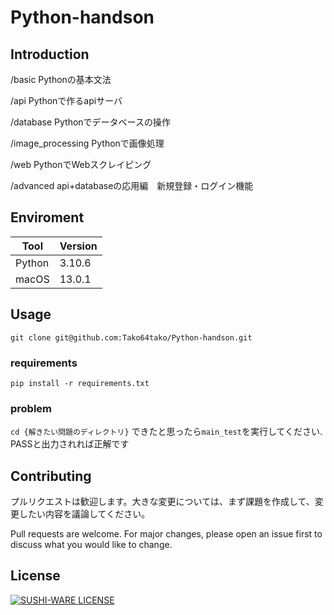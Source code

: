 # Python-handson

## Introduction
/basic Pythonの基本文法

/api   Pythonで作るapiサーバ

/database Pythonでデータベースの操作

/image_processing Pythonで画像処理

/web PythonでWebスクレイピング

/advanced api+databaseの応用編　新規登録・ログイン機能

## Enviroment
| Tool | Version |
| ------ | -------|
| Python | 3.10.6 |
| macOS | 13.0.1 |

## Usage

``` git clone git@github.com:Tako64tako/Python-handson.git ```

### requirements
``` pip install -r requirements.txt ```

### problem
``` cd {解きたい問題のディレクトリ} ```
できたと思ったら```main_test```を実行してください.
PASSと出力されれば正解です

## Contributing

プルリクエストは歓迎します。大きな変更については、まず課題を作成して、変更したい内容を議論してください。

Pull requests are welcome. For major changes, please open an issue first to discuss what you would like to change.

## License

[![SUSHI-WARE LICENSE](https://img.shields.io/badge/license-SUSHI--WARE%F0%9F%8D%A3-blue.svg)](https://github.com/MakeNowJust/sushi-ware)

